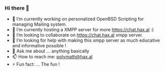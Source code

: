 ### Hi there 👋

- 🔭 I’m currently working on personalized OpenBSD Scripting for managing Mailing system.
- 🌱 I’m currently hosting a XMPP server for more https://chat.hax.al :)
- 👯 I’m looking to collaborate on https://chat.hax.al xmpp server.
- 🤔 I’m looking for help with making this xmpp server as much educative and informative possible !
- 💬 Ask me about ... anything basically
- 📫 How to reach me: polymath@hax.al
- ⚡ Fun fact: ... The fun !

